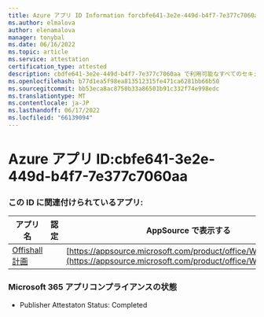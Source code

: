 ```yaml
---
title: Azure アプリ ID Information forcbfe641-3e2e-449d-b4f7-7e377c7060aa
ms.author: elmalova
author: elenamalova
manager: tonybal
ms.date: 06/16/2022
ms.topic: article
ms.service: attestation
certification_type: attested
description: cbdfe641-3e2e-449d-b4f7-7e377c7060aa で利用可能なすべてのセキュリティとコンプライアンス情報。
ms.openlocfilehash: b77d1ea5f98ea813512315fe471ca6281bb66b50
ms.sourcegitcommit: bb53eca8ac8750b33a86501b91c332f74e998edc
ms.translationtype: MT
ms.contentlocale: ja-JP
ms.lasthandoff: 06/17/2022
ms.locfileid: "66139094"
---
```

# <a name="azure-app-id-cbdfe641-3e2e-449d-b4f7-7e377c7060aa"></a>Azure アプリ ID:cbfe641-3e2e-449d-b4f7-7e377c7060aa


### <a name="apps-associated-with-this-id"></a>この ID に関連付けられているアプリ:
| **アプリ名** | **認定** | **AppSource で表示する** |
|--------------|---------------|-----------------------|
| [Offishall 計画](../forward/WA200004048.md) |  | [https://appsource.microsoft.com/product/office/WA200004048](https://appsource.microsoft.com/product/office/WA200004048) |

### <a name="microsoft-365-app-compliance-status"></a>Microsoft 365 アプリコンプライアンスの状態
- Publisher Attestaton Status: Completed
